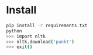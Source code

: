 # Install

```bash
pip install -r requirements.txt
python
>>> import nltk
>>> nltk.download('punkt')
>>> exit()
```
